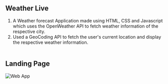 ## Weather Live

1. A Weather forecast Application made using HTML, CSS and Javascript which uses the OpenWeather API to fetch weather information of the respective city.<br/>
2. Used a GeoCoding API to fetch the user's current location and display the respective weather information.<br/><br/>

## Landing Page
![Web App](https://github.com/ChakitBhandari/Weather_Application/blob/main/WEBAPP.png)
